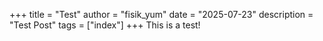 +++
title = "Test"
author = "fisik_yum"
date = "2025-07-23"
description = "Test Post"
tags = ["index"]
+++
This is a test!
